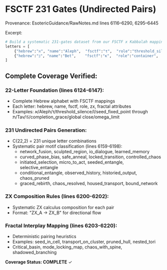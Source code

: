 # FSCTF 231 Gates (Undirected Pairs)

Provenance: EsotericGuidance/RawNotes.md lines 6116–6290, 6295–6445

Excerpt:
```python
# Build a systematic 231-gates dataset from our FSCTF x Kabbalah mapping
letters = [
    {"hebrew":"א", "name":"Aleph",  "fsctf":"τ",  "role":"threshold_silence", "zx":"I / no-op", "fractal":"seed_fixed_point"},
    {"hebrew":"ב", "name":"Bet",    "fsctf":"κ",  "role":"container",          "zx":"Z-spider (copy/merge)", "fractal":"lattice_cell"},
]
```

## Complete Coverage Verified:

### 22-Letter Foundation (lines 6124-6147):
- Complete Hebrew alphabet with FSCTF mappings
- Each letter: hebrew, name, fsctf, role, zx, fractal attributes
- Examples: א/Aleph/τ/threshold_silence/I/seed_fixed_point through ת/Tav/𝒢/completion_grace/global close/omega_limit

### 231 Undirected Pairs Generation:
- C(22,2) = 231 unique letter combinations
- Systematic pair motif classification (lines 6159-6198):
  - network_fusion, sculpted_region, io_dialogue, learned_memory
  - curved_phase_bias, safe_anneal, locked_transition, controlled_chaos
  - initiated_selection, micro_to_act, seeded_entangle, selective_entangle
  - conditional_entangle, observed_history, historied_output, chaos_pruned
  - graced_rebirth, chaos_resolved, housed_transport, bound_network

### ZX Composition Rules (lines 6200-6202):
- Systematic ZX calculus composition for each pair
- Format: "ZX_A → ZX_B" for directional flow

### Fractal Interplay Mapping (lines 6203-6220):
- Deterministic pairing heuristics
- Examples: seed_in_cell, transport_on_cluster, pruned_hull, nested_tori
- Critical_basin, mode_locking_map, chaos_with_spine, shadowed_branching

**Coverage Status: COMPLETE** ✓
